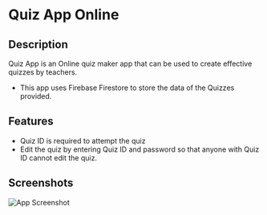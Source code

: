 # Quiz App Online

## Description
Quiz App is an Online quiz maker app that can be used to create effective quizzes by teachers.
- This app uses Firebase Firestore to store the data of the Quizzes provided.



## Features

- Quiz ID is required to attempt the quiz 
- Edit the quiz by entering Quiz ID and password so that anyone with Quiz ID cannot edit the quiz. 


## Screenshots

![App Screenshot](https://user-images.githubusercontent.com/70147659/147724579-53355472-935f-44b6-99be-ad54838be6cc.png)


    
